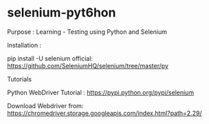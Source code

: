 # selenium-pyt6hon
Purpose : Learning - Testing using Python and Selenium

Installation :


pip install -U selenium
official:	https://github.com/SeleniumHQ/selenium/tree/master/py

Tutorials


Python WebDriver Tutorial : https://pypi.python.org/pypi/selenium

Download Webdriver from: https://chromedriver.storage.googleapis.com/index.html?path=2.29/
